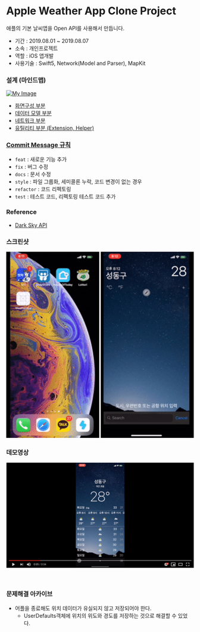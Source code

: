 # Apple Weather App Clone Project
애플의 기본 날씨앱을 Open API를 사용해서 만듭니다. <br>
* 기간 : 2019.08.01 ~ 2019.08.07
* 소속 : 개인프로젝트
* 역할 : iOS 앱개발
* 사용기술 : Swift5, Network(Model and Parser), MapKit

### 설계 (마인드맵)
<a href="https://github.com/changSic/LottoriApp/files/3479876/Design_All.pdf" target="_blank"><img src="https://user-images.githubusercontent.com/38423205/62675911-edcf2080-b9e3-11e9-962a-4d0fa2379793.png" alt="My Image" width="1000"></a>
* [화면구성 부분](https://github.com/changSic/LottoriApp/files/3479875/Design_Weather.pdf)
* [데이터 모델 부분](https://github.com/changSic/LottoriApp/files/3479873/Design_DataModel.pdf)
* [네트워크 부분](https://github.com/changSic/LottoriApp/files/3479874/Design_Service.pdf)
* [유틸리티 부분 (Extension, Helper)](https://github.com/changSic/LottoriApp/files/3479872/Design_Uitility.pdf)

### [Commit Message 규칙](https://changsic.github.io/CommitMessage/)
* `feat` : 새로운 기능 추가
* `fix` : 버그 수정
* `docs` : 문서 수정
* `style` : 파일 그룹화, 세미콜론 누락, 코드 변경이 없는 경우
* `refactor` : 코드 리펙토링
* `test` : 테스트 코드, 리펙토링 테스트 코드 추가

### Reference
* [Dark Sky API](https://darksky.net/dev/docs)

### 스크린샷

<a href="/assets/demo_main.gif" target="_blank"><img src="/assets/demo_main.gif" alt="My Image" width="250"></a>   <a href="/assets/demo_selectWeather.gif" target="_blank"><img src="/assets/demo_selectWeather.gif" alt="My Image" width="250"></a>

### 데모영상
<a href="https://youtu.be/E242bRSGF2c" target="_blank"><img src="/assets/thumnail.png"></a>

<br>

### 문제해결 아카이브
* 어플을 종료해도 위치 데이터가 유실되지 않고 저장되어야 한다.
  * UserDefaults객체에 위치의 위도와 경도를 저장하는 것으로 해결할 수 있었다.
